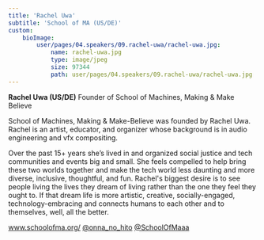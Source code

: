 ```yaml
---
title: 'Rachel Uwa'
subtitle: 'School of MA (US/DE)'
custom:
    bioImage:
        user/pages/04.speakers/09.rachel-uwa/rachel-uwa.jpg:
            name: rachel-uwa.jpg
            type: image/jpeg
            size: 97344
            path: user/pages/04.speakers/09.rachel-uwa/rachel-uwa.jpg
---
```


**Rachel Uwa (US/DE)**
Founder of School of Machines, Making & Make Believe

School of Machines, Making & Make-Believe was founded by Rachel Uwa. Rachel is an artist, educator, and organizer whose background is in audio engineering and vfx compositing.

Over the past 15+ years she’s lived in and organized social justice and tech communities and events big and small. She feels compelled to help bring these two worlds together and make the tech world less daunting and more diverse, inclusive, thoughtful, and fun.
Rachel's biggest desire is to see people living the lives they dream of living rather than the one they feel they ought to. If that dream life is more artistic, creative, socially-engaged, technology-embracing and connects humans to each other and to themselves, well, all the better.

www.schoolofma.org/
[@onna_no_hito](https://twitter.com/onna_no_hito?lang=en)
[@SchoolOfMaaa](https://twitter.com/SchoolOfMaaa)

